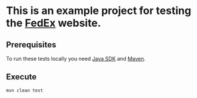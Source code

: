 # This is an example project for testing the [FedEx](https://www.fedex.com/) website.

## Prerequisites

To run these tests locally you need [Java SDK](https://java.com) and [Maven](https://maven.apache.org/).

## Execute

```shell
mvn clean test
```

